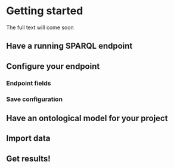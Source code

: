 
# Getting started

The full text will come soon

## Have a running SPARQL endpoint

## Configure your endpoint

### Endpoint fields

### Save configuration

## Have an ontological model for your project

## Import data

## Get results!